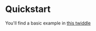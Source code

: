 # Quickstart

You'll find a basic example in [this
twiddle](https://ember-twiddle.com/95b040c96b7dc60dc4d0bb2dc5f5de26?openFiles=templates.application.hbs%2C)
